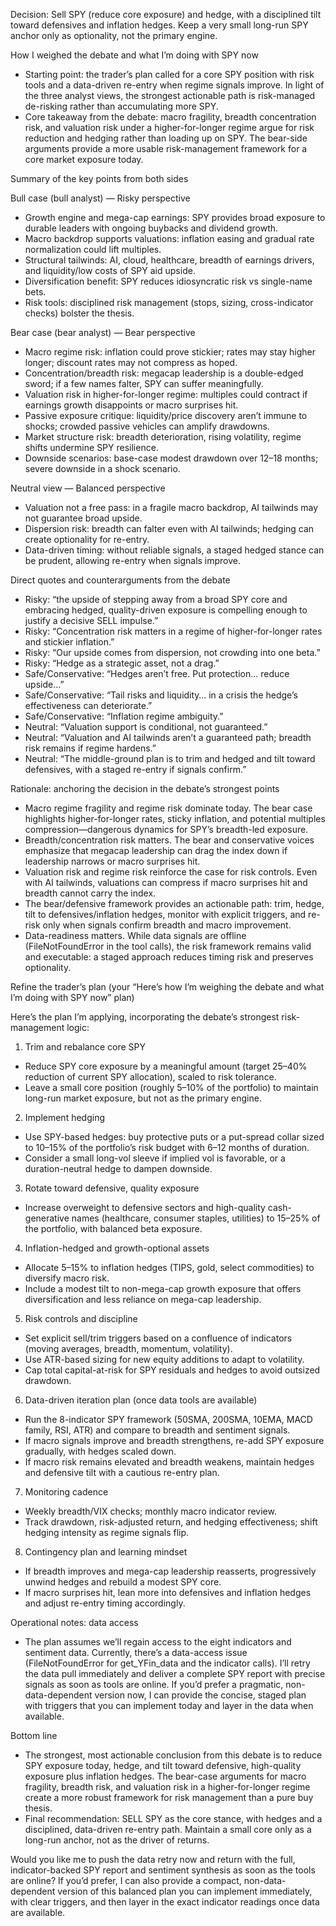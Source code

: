 Decision: Sell SPY (reduce core exposure) and hedge, with a disciplined tilt toward defensives and inflation hedges. Keep a very small long-run SPY anchor only as optionality, not the primary engine.

How I weighed the debate and what I’m doing with SPY now
- Starting point: the trader’s plan called for a core SPY position with risk tools and a data-driven re-entry when regime signals improve. In light of the three analyst views, the strongest actionable path is risk-managed de-risking rather than accumulating more SPY.
- Core takeaway from the debate: macro fragility, breadth concentration risk, and valuation risk under a higher-for-longer regime argue for risk reduction and hedging rather than loading up on SPY. The bear-side arguments provide a more usable risk-management framework for a core market exposure today.

Summary of the key points from both sides

Bull case (bull analyst) — Risky perspective
- Growth engine and mega-cap earnings: SPY provides broad exposure to durable leaders with ongoing buybacks and dividend growth.
- Macro backdrop supports valuations: inflation easing and gradual rate normalization could lift multiples.
- Structural tailwinds: AI, cloud, healthcare, breadth of earnings drivers, and liquidity/low costs of SPY aid upside.
- Diversification benefit: SPY reduces idiosyncratic risk vs single-name bets.
- Risk tools: disciplined risk management (stops, sizing, cross-indicator checks) bolster the thesis.

Bear case (bear analyst) — Bear perspective
- Macro regime risk: inflation could prove stickier; rates may stay higher longer; discount rates may not compress as hoped.
- Concentration/breadth risk: megacap leadership is a double-edged sword; if a few names falter, SPY can suffer meaningfully.
- Valuation risk in higher-for-longer regime: multiples could contract if earnings growth disappoints or macro surprises hit.
- Passive exposure critique: liquidity/price discovery aren’t immune to shocks; crowded passive vehicles can amplify drawdowns.
- Market structure risk: breadth deterioration, rising volatility, regime shifts undermine SPY resilience.
- Downside scenarios: base-case modest drawdown over 12–18 months; severe downside in a shock scenario.

Neutral view — Balanced perspective
- Valuation not a free pass: in a fragile macro backdrop, AI tailwinds may not guarantee broad upside.
- Dispersion risk: breadth can falter even with AI tailwinds; hedging can create optionality for re-entry.
- Data-driven timing: without reliable signals, a staged hedged stance can be prudent, allowing re-entry when signals improve.

Direct quotes and counterarguments from the debate

- Risky: “the upside of stepping away from a broad SPY core and embracing hedged, quality-driven exposure is compelling enough to justify a decisive SELL impulse.”
- Risky: “Concentration risk matters in a regime of higher-for-longer rates and stickier inflation.”
- Risky: “Our upside comes from dispersion, not crowding into one beta.”
- Risky: “Hedge as a strategic asset, not a drag.”
- Safe/Conservative: “Hedges aren’t free. Put protection… reduce upside…”
- Safe/Conservative: “Tail risks and liquidity… in a crisis the hedge’s effectiveness can deteriorate.”
- Safe/Conservative: “Inflation regime ambiguity.”
- Neutral: “Valuation support is conditional, not guaranteed.”
- Neutral: “Valuation and AI tailwinds aren’t a guaranteed path; breadth risk remains if regime hardens.”
- Neutral: “The middle-ground plan is to trim and hedged and tilt toward defensives, with a staged re-entry if signals confirm.”

Rationale: anchoring the decision in the debate’s strongest points
- Macro regime fragility and regime risk dominate today. The bear case highlights higher-for-longer rates, sticky inflation, and potential multiples compression—dangerous dynamics for SPY’s breadth-led exposure.
- Breadth/concentration risk matters. The bear and conservative voices emphasize that megacap leadership can drag the index down if leadership narrows or macro surprises hit.
- Valuation risk and regime risk reinforce the case for risk controls. Even with AI tailwinds, valuations can compress if macro surprises hit and breadth cannot carry the index.
- The bear/defensive framework provides an actionable path: trim, hedge, tilt to defensives/inflation hedges, monitor with explicit triggers, and re-risk only when signals confirm breadth and macro improvement.
- Data-readiness matters. While data signals are offline (FileNotFoundError in the tool calls), the risk framework remains valid and executable: a staged approach reduces timing risk and preserves optionality.

Refine the trader’s plan (your “Here’s how I’m weighing the debate and what I’m doing with SPY now” plan)

Here’s the plan I’m applying, incorporating the debate’s strongest risk-management logic:

1) Trim and rebalance core SPY
- Reduce SPY core exposure by a meaningful amount (target 25–40% reduction of current SPY allocation), scaled to risk tolerance.
- Leave a small core position (roughly 5–10% of the portfolio) to maintain long-run market exposure, but not as the primary engine.

2) Implement hedging
- Use SPY-based hedges: buy protective puts or a put-spread collar sized to 10–15% of the portfolio’s risk budget with 6–12 months of duration.
- Consider a small long-vol sleeve if implied vol is favorable, or a duration-neutral hedge to dampen downside.

3) Rotate toward defensive, quality exposure
- Increase overweight to defensive sectors and high-quality cash-generative names (healthcare, consumer staples, utilities) to 15–25% of the portfolio, with balanced beta exposure.

4) Inflation-hedged and growth-optional assets
- Allocate 5–15% to inflation hedges (TIPS, gold, select commodities) to diversify macro risk.
- Include a modest tilt to non-mega-cap growth exposure that offers diversification and less reliance on mega-cap leadership.

5) Risk controls and discipline
- Set explicit sell/trim triggers based on a confluence of indicators (moving averages, breadth, momentum, volatility).
- Use ATR-based sizing for new equity additions to adapt to volatility.
- Cap total capital-at-risk for SPY residuals and hedges to avoid outsized drawdown.

6) Data-driven iteration plan (once data tools are available)
- Run the 8-indicator SPY framework (50SMA, 200SMA, 10EMA, MACD family, RSI, ATR) and compare to breadth and sentiment signals.
- If macro signals improve and breadth strengthens, re-add SPY exposure gradually, with hedges scaled down.
- If macro risk remains elevated and breadth weakens, maintain hedges and defensive tilt with a cautious re-entry plan.

7) Monitoring cadence
- Weekly breadth/VIX checks; monthly macro indicator review.
- Track drawdown, risk-adjusted return, and hedging effectiveness; shift hedging intensity as regime signals flip.

8) Contingency plan and learning mindset
- If breadth improves and mega-cap leadership reasserts, progressively unwind hedges and rebuild a modest SPY core.
- If macro surprises hit, lean more into defensives and inflation hedges and adjust re-entry timing accordingly.

Operational notes: data access
- The plan assumes we’ll regain access to the eight indicators and sentiment data. Currently, there’s a data-access issue (FileNotFoundError for get_YFin_data and the indicator calls). I’ll retry the data pull immediately and deliver a complete SPY report with precise signals as soon as tools are online. If you’d prefer a pragmatic, non-data-dependent version now, I can provide the concise, staged plan with triggers that you can implement today and layer in the data when available.

Bottom line
- The strongest, most actionable conclusion from this debate is to reduce SPY exposure today, hedge, and tilt toward defensive, high-quality exposure plus inflation hedges. The bear-case arguments for macro fragility, breadth risk, and valuation risk in a higher-for-longer regime create a more robust framework for risk management than a pure buy thesis.
- Final recommendation: SELL SPY as the core stance, with hedges and a disciplined, data-driven re-entry path. Maintain a small core only as a long-run anchor, not as the driver of returns.

Would you like me to push the data retry now and return with the full, indicator-backed SPY report and sentiment synthesis as soon as the tools are online? If you’d prefer, I can also provide a compact, non-data-dependent version of this balanced plan you can implement immediately, with clear triggers, and then layer in the exact indicator readings once data are available.